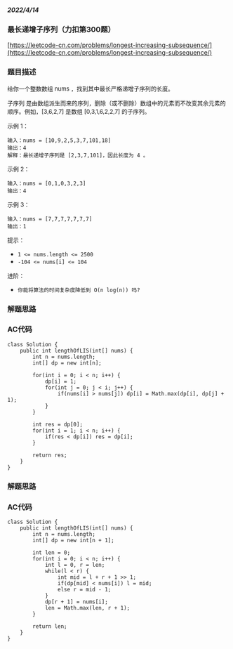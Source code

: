 ##### 2022/4/14 
### 最长递增子序列（力扣第300题）
[https://leetcode-cn.com/problems/longest-increasing-subsequence/](https://leetcode-cn.com/problems/longest-increasing-subsequence/)

### 题目描述

<font size=2> 给你一个整数数组 nums ，找到其中最长严格递增子序列的长度。

子序列 是由数组派生而来的序列，删除（或不删除）数组中的元素而不改变其余元素的顺序。例如，[3,6,2,7] 是数组 [0,3,1,6,2,2,7] 的子序列。</font>

<font size=2>示例 1：</font>

```
输入：nums = [10,9,2,5,3,7,101,18]
输出：4
解释：最长递增子序列是 [2,3,7,101]，因此长度为 4 。
```

<font size=2>示例 2：</font>

```
输入：nums = [0,1,0,3,2,3]
输出：4
```

<font size=2>示例 3：</font>

```
输入：nums = [7,7,7,7,7,7,7]
输出：1
```

<font size=2>提示：</font>

- `1 <= nums.length <= 2500`
- `-104 <= nums[i] <= 104`

<font size=2>进阶：</font>

- `你能将算法的时间复杂度降低到 O(n log(n)) 吗?`

### 解题思路

### AC代码
```
class Solution {
    public int lengthOfLIS(int[] nums) {
        int n = nums.length;
        int[] dp = new int[n];

        for(int i = 0; i < n; i++) {
            dp[i] = 1;
            for(int j = 0; j < i; j++) {
                if(nums[i] > nums[j]) dp[i] = Math.max(dp[i], dp[j] + 1);
            }
        }
        
        int res = dp[0];
        for(int i = 1; i < n; i++) {
            if(res < dp[i]) res = dp[i];
        }

        return res;
    }
}
```

### 解题思路

### AC代码
```
class Solution {
    public int lengthOfLIS(int[] nums) {
        int n = nums.length;
        int[] dp = new int[n + 1];

        int len = 0;
        for(int i = 0; i < n; i++) {
            int l = 0, r = len;
            while(l < r) {
                int mid = l + r + 1 >> 1;
                if(dp[mid] < nums[i]) l = mid;
                else r = mid - 1;
            }
            dp[r + 1] = nums[i];
            len = Math.max(len, r + 1);
        }

        return len;
    }
}
```